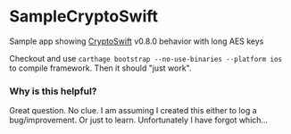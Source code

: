# SampleCryptoSwift
Sample app showing [CryptoSwift](https://github.com/krzyzanowskim/CryptoSwift) v0.8.0 behavior with long AES keys

Checkout and use `carthage bootstrap --no-use-binaries --platform ios` to compile framework. Then it should "just work".

### Why is this helpful?
Great question. No clue. I am assuming I created this either to log a bug/improvement. Or just to learn. Unfortunately I have forgot which...
